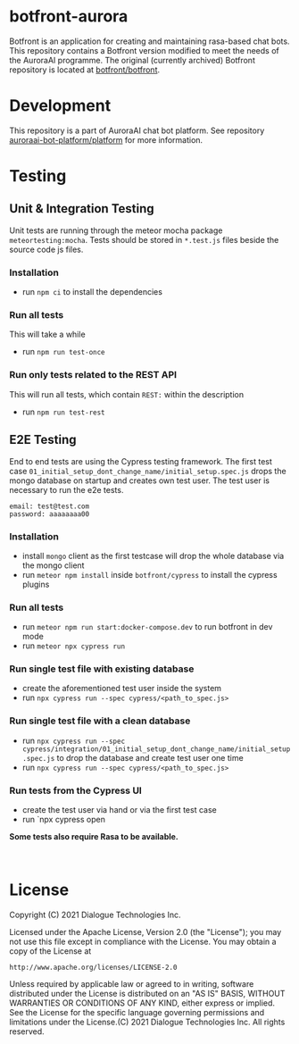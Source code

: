 # botfront-aurora

Botfront is an application for creating and maintaining rasa-based
chat bots. This repository contains a Botfront version modified to
meet the needs of the AuroraAI programme. The original (currently
archived) Botfront repository is located at
[botfront/botfront](https://github.com/botfront/botfront).

# Development

This repository is a part of AuroraAI chat bot platform. See
repository
[auroraai-bot-platform/platform](https://github.com/auroraai-bot-platform/platform)
for more information.

# Testing

## Unit & Integration Testing
Unit tests are running through the meteor mocha package `meteortesting:mocha`.
Tests should be stored in `*.test.js` files beside the source code js files.

### Installation
* run `npm ci` to install the dependencies

### Run all tests
This will take a while
* run `npm run test-once`

### Run only tests related to the REST API
This will run all tests, which contain `REST:` within the description
* run `npm run test-rest`

## E2E Testing
End to end tests are using the Cypress testing framework.
The first test case `01_initial_setup_dont_change_name/initial_setup.spec.js` drops the mongo database on startup and creates own test user.
The test user is necessary to run the e2e tests.

```shell
email: test@test.com
password: aaaaaaaa00
```

### Installation
* install `mongo` client as the first testcase will drop the whole database via the mongo client
* run `meteor npm install` inside `botfront/cypress` to install the cypress plugins

### Run all tests
* run `meteor npm run start:docker-compose.dev` to run botfront in dev mode
* run `meteor npx cypress run`

### Run single test file with existing database
* create the aforementioned test user inside the system
* run `npx cypress run --spec cypress/<path_to_spec.js>`

### Run single test file with a clean database
* run `npx cypress run --spec cypress/integration/01_initial_setup_dont_change_name/initial_setup.spec.js` to drop the database and create test user one time
* run `npx cypress run --spec cypress/<path_to_spec.js>`

### Run tests from the Cypress UI
* create the test user via hand or via the first test case
* run `npx cypress open

**Some tests also require Rasa to be available.**

<br/>

# License

Copyright (C) 2021 Dialogue Technologies Inc.

Licensed under the Apache License, Version 2.0 (the "License");
you may not use this file except in compliance with the License.
You may obtain a copy of the License at

    http://www.apache.org/licenses/LICENSE-2.0

Unless required by applicable law or agreed to in writing, software
distributed under the License is distributed on an "AS IS" BASIS,
WITHOUT WARRANTIES OR CONDITIONS OF ANY KIND, either express or implied.
See the License for the specific language governing permissions and
limitations under the License.(C) 2021 Dialogue Technologies Inc. All rights reserved.

